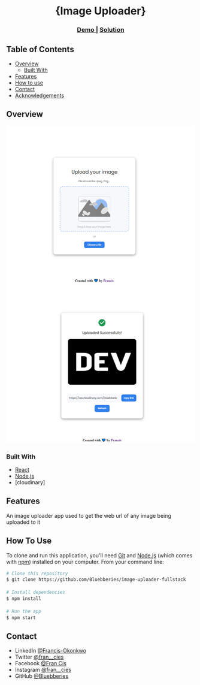 <h1 align="center">{Image Uploader}</h1>

<div align="center">
  <h3>
    <a href="https://imageuploaderbyfrancis.netlify.app/">
      Demo
    </a>
    <span> | </span>
    <a href="https://github.com/Bluebberies/image-uploader-fullstack">
      Solution
    </a>
  </h3>
</div>

## Table of Contents

- [Overview](#overview)
  - [Built With](#built-with)
- [Features](#features)
- [How to use](#how-to-use)
- [Contact](#contact)
- [Acknowledgements](#acknowledgements)

## Overview

![screenshot](/image1.png)
![screenshot](/image2.png)

### Built With

- [React](https://reactjs.org/)
- [Node.js](https://nodejs.org/)
- [cloudinary]

## Features

An image uploader app used to get the web url of any image being uploaded to it

## How To Use

To clone and run this application, you'll need [Git](https://git-scm.com) and [Node.js](https://nodejs.org/en/download/) (which comes with [npm](http://npmjs.com)) installed on your computer. From your command line:

```bash
# Clone this repository
$ git clone https://github.com/Bluebberies/image-uploader-fullstack

# Install dependencies
$ npm install

# Run the app
$ npm start
```
## Contact

- LinkedIn [@Francis-Okonkwo](https://www.linkedin.com/in/francis-okonkwo-51a388232/)
- Twitter [@fran__cies](https://twitter.com/fran__cies)
- Facebook [@Fran Cis](https://web.facebook.com/francis.okonkwo.946517)
- Instagram [@fran__cies](https://www.instagram.com/fran__cies/)
- GitHub [@Bluebberies](https://{github.com/Bluebberries)